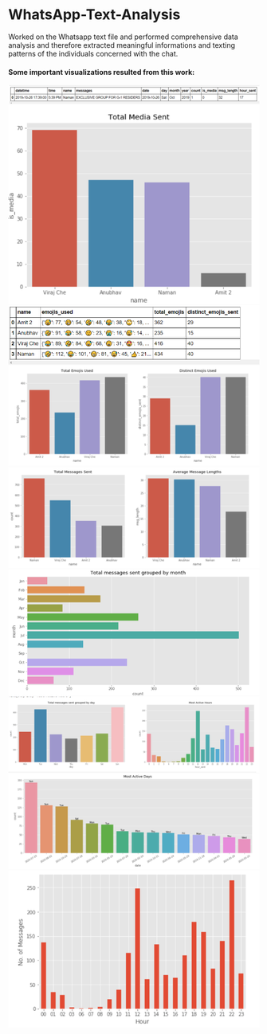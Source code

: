 # WhatsApp-Text-Analysis
Worked on the Whatsapp text file and performed comprehensive data analysis and therefore extracted meaningful informations and texting patterns of the individuals concerned with the chat.
#### Some important visualizations resulted from this work:

<img src="images/image1.png">

<img src="images/image2.png">

<img src="images/image3.png">

<img src="images/image4.png">

<img src="images/image5.png">

<img src="images/image6.png">

<img src="images/image7.png">

<img src="images/image8.png">

<img src="images/image9.png">
